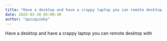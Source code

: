 ```yaml
---
title: "Have a desktop and have a crappy laptop you can remote desktop with"
date: 2025-03-30 05:09:30
author: "qazzquimby"
---
```


Have a desktop and have a crappy laptop you can remote desktop with